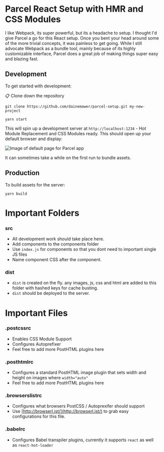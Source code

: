 # Parcel React Setup with HMR and CSS Modules
I like Webpack, its super powerful, but its a headache to setup. I thought I'd give Parcel a go for this React setup. Once you bent your head around some of the more trivial concepts, it was painless to get going. While I still advocate Webpack as a bundle tool, mainly because of its highly customizable interface, Parcel does a great job of making things super easy and blazing fast.

## Development
To get started with development:

:clipboard: Clone down the repository

```
git clone https://github.com/dainemawer/parcel-setup.git my-new-project
```

```
yarn start
```
This will spin up a development server at `http://localhost:1234` - Hot Module Replacement and CSS Modules ready. This should open up your default browser and display:

![Image of default page for Parcel app](https://i.imgur.com/pBxIEuJ.png)

It can sometimes take a while on the first run to bundle assets.

## Production

To build assets for the server:

```
yarn build
```

# Important Folders

### src

- All development work should take place here.
- Add components to the components folder
- Use `index.js` for components so that you dont need to important single JS files
- Name component CSS after the component.

### dist

- `dist` is created on the fly. any images, js, css and html are added to this folder with hashed keys for cache busting.
- `dist` should be deployed to the server.

# Important Files

### .postcssrc

- Enables CSS Module Support
- Configures Autoprefixer
- Feel free to add more PostHTML plugins here

### .posthtmlrc

- Configures a standard PostHTML image plugin that sets width and height on images where `width="auto"`
- Feel free to add more PostHTML plugins here

### .browserslistrc

- Configures what browsers PostCSS / Autoprexifer should support
- Use [http://browserl.ist/](http://browserl.ist/) to grab easy configurations for this file.

### .babelrc

- Configures Babel transpiler plugins, currently it supports `react` as well as `react-hot-loader`

